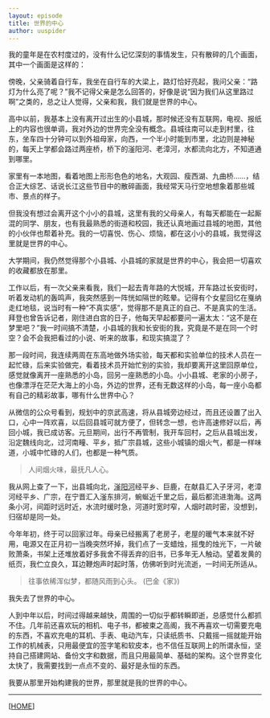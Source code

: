 ```yaml
---
layout: episode
title: 世界的中心
author: uuspider
---
```

我的童年是在农村度过的，没有什么记忆深刻的事情发生，只有散碎的几个画面，其中一个画面是这样的：

傍晚，父亲骑着自行车，我坐在自行车的大梁上，路灯恰好亮起，我问父亲：“路灯为什么亮了呢？”我不记得父亲是怎么回答的，好像是说“因为我们从这里路过啊”之类的，总之让人觉得，父亲和我，我们就是世界的中心。

高中以前，我基本上没有离开过出生的小县城，那时候还没有互联网，电视、报纸上的内容也很单调，我对外边的世界完全没有概念。县城往南可以走到村里，往东，坐车四十分钟可以到外祖母家，向西，一个半小时能到市里，北边则是神秘的，每天上学都会路过两座桥，桥下的滏阳河、老漳河，水都流向北方，不知道通到哪里。

家里有一本地图，看着地图上形形色色的地名，大观园、瘦西湖、九曲桥……，结合正大综艺、话说长江这些节目中的散碎画面，我经常天马行空地想象着那些城市、景点的样子。

但我没有想过会离开这个小小的县城，这里有我的父母亲人，有每天都能在一起厮混的同学、朋友，也有我最熟悉的街道和校园，我还认真地画过县城的地图，其他的小伙伴也帮着补充。我的一切喜悦、伤心、烦恼，都在这小小的县城，我觉得这里就是世界的中心。

大学期间，我仍然觉得那个小县城、小县城的家就是世界的中心，我会把一切喜欢的收藏都放在那里。

工作以后，有一次父亲来看我，我们一起去青年路的大悦城，开车路过长安街时，听着发动机的轰鸣声，我突然感到一阵恍如隔世的眩晕。记得有个女星回忆在戛纳走红地毯，说当时有一种“不真实感”，觉得那不是真正的自己、不是真实的生活。拜登也曾告诉记者，刚住进白宫的日子，他每天早起都要问一遍太太：“这不是在梦里吧？”我一时间搞不清楚，小县城的我和长安街的我，究竟是不是在同一个时空？会不会我把看过的小说、听来的故事，和现实搞混了？

那一段时间，我连续两周在东高地做外场实验，每天都和实验单位的技术人员在一起忙碌，后来实验做完，看着技术员开始忙别的实验，我却要离开这里回原单位，感觉就像离开一座熟悉的小岛，回另一座熟悉的小岛。小小县城、老家的小房子，也像漂浮在茫茫大海上的小岛，外边的世界，还有无数这样的小岛，每一座小岛都有自己的精彩故事，哪有什么世界中心？

从微信的公众号看到，规划中的京武高速，将从县城旁边经过，而且还设置了出入口，心中一阵欢喜，以后回县城可就方便了，但转念一想，也许高速修好以后，再回小城，我已成访客。元旦期间，出行不再管制，我开车回村，之后从县城出发，沿定魏线向北，过河南疃、平乡，抵广宗县城，这些小城镇的烟火气，都是一样味道，小城中忙碌的人们，也都是一种气质。

> 人间烟火味，最抚凡人心。

我从网上查了一下，出县城向北，[滏阳河][ref01]经平乡、巨鹿，在献县汇入子牙河，老漳河经平乡、广宗，在宁晋汇入滏东排河，蜿蜒近千里之后，最后都流进渤海。这两条小河，间距时远时近，水流时缓时急，河道时宽时窄，人烟时疏时密，没想到，归宿却是同一处。

今年年初，终于可以回家过年。母亲已经搬离了老房子，老屋的暖气本来就不好用，电源又在正月初一当晚突然坏掉，我们点了一支蜡烛，摇曳的烛光下，一片破败萧条，书架上还堆放着好多我舍不得丢弃的旧书，已多年无人触动。望着发黄的纸页，我伫立良久，耳边鞭炮声时起时落，仿佛听到时光流逝，一时间无所适从。

> 往事依稀浑似梦，都随风雨到心头。 (巴金《家》)

我失去了世界的中心。

人到中年以后，时间过得越来越快，周围的一切似乎都转瞬即逝，总感觉什么都抓不住。几年前还喜欢玩的相机、电子书，都被束之高阁，我不再喜欢一切需要充电的东西，不喜欢充电的耳机、手表、电动汽车，只读纸质书、只戴摇一摇就能开始工作的机械表，只用最便宜的签字笔和软皮本，也不信任互联网上的所谓永恒，坚持自己搭建网站、备份文字和数据，而且只用最简单、基础的架构。这个世界变化太快了，我需要找到一点点不变的、最好是永恒的东西。

我要从那里开始构建我的世界，那里就是我的世界的中心。


***

[[HOME][episode]]

[episode]:http://about.uuspider.com/2019/06/02/episodeindex.html
[ref01]:https://www.jianshu.com/p/a0dae8a416c9
